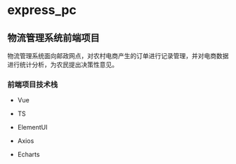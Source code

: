# express_pc

## 物流管理系统前端项目

物流管理系统面向邮政网点，对农村电商产生的订单进行记录管理，并对电商数据进行统计分析，为农民提出决策性意见。

### 前端项目技术栈

* Vue

* TS

* ElementUI

* Axios

* Echarts

